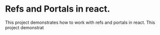 # Refs and Portals in react.

This project demonstrates how to work with refs and portals in react.
This project demonstrat